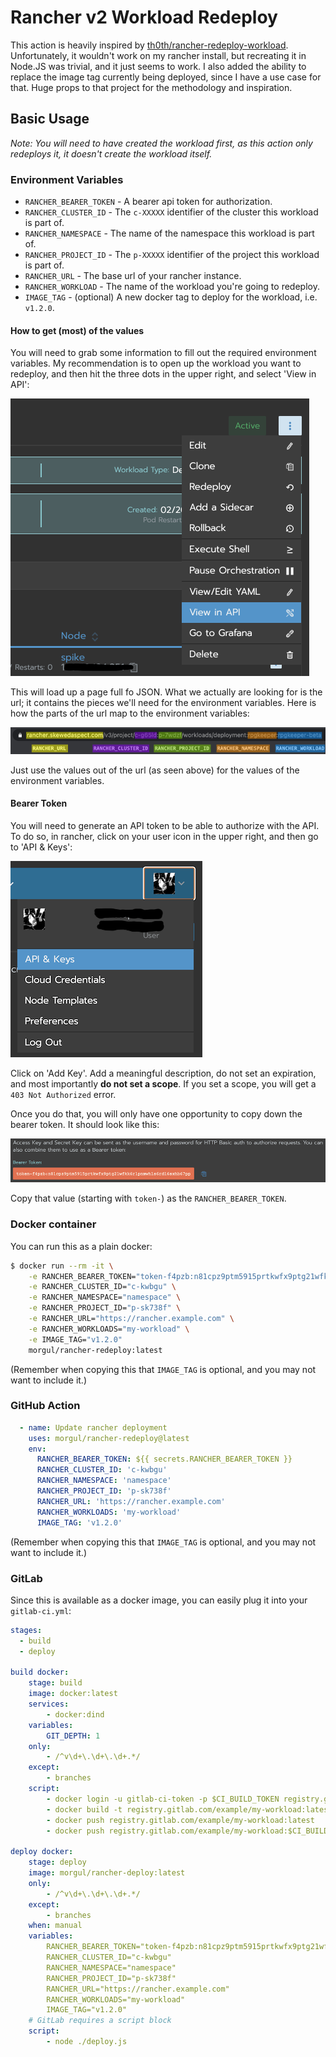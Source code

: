 # Rancher v2 Workload Redeploy

This action is heavily inspired by [th0th/rancher-redeploy-workload][]. Unfortunately, it wouldn't work on my 
rancher install, but recreating it in Node.JS was trivial, and it just seems to work. I also added the ability to 
replace the image tag currently being deployed, since I have a use case for that. Huge props to that project for the 
methodology and inspiration.

[th0th/rancher-redeploy-workload]: https://github.com/th0th/rancher-redeploy-workload

## Basic Usage

_Note: You will need to have created the workload first, as this action only redeploys it, it doesn't create the 
workload itself._

### Environment Variables

* `RANCHER_BEARER_TOKEN` - A bearer api token for authorization.
* `RANCHER_CLUSTER_ID` - The `c-XXXXX` identifier of the cluster this workload is part of.
* `RANCHER_NAMESPACE` - The name of the namespace this workload is part of.
* `RANCHER_PROJECT_ID` - The `p-XXXXX` identifier of the project this workload is part of.
* `RANCHER_URL` - The base url of your rancher instance.
* `RANCHER_WORKLOAD` - The name of the workload you're going to redeploy.
* `IMAGE_TAG` - (optional) A new docker tag to deploy for the workload, i.e. `v1.2.0`.

#### How to get (most) of the values

You will need to grab some information to fill out the required environment variables. My recommendation is to open 
up the workload you want to redeploy, and then hit the three dots in the upper right, and select 'View in API':

![](images/viewInAPI.png)

This will load up a page full fo JSON. What we actually are looking for is the url; it contains the pieces we'll 
need for the environment variables. Here is how the parts of the url map to the environment variables:

![](images/apiUrl.png)

Just use the values out of the url (as seen above) for the values of the environment variables.

#### Bearer Token

You will need to generate an API token to be able to authorize with the API. To do so, in rancher, click on your user 
icon in the upper right, and then go to 'API & Keys':

![](images/apiKeys.png)

Click on 'Add Key'. Add a meaningful description, do not set an expiration, and most importantly **do not set a 
scope**. If you set a scope, you will get a `403 Not Authorized` error.

Once you do that, you will only have one opportunity to copy down the bearer token. It should look like this:

![](images/bearerToken.png)

Copy that value (starting with `token-`) as the `RANCHER_BEARER_TOKEN`.

### Docker container

You can run this as a plain docker:

```bash
$ docker run --rm -it \
    -e RANCHER_BEARER_TOKEN="token-f4pzb:n81cpz9ptm5915prtkwfx9ptg21wfkk6r1pnmwh1s6rd16sxhb67pp" \
    -e RANCHER_CLUSTER_ID="c-kwbgu" \
    -e RANCHER_NAMESPACE="namespace" \
    -e RANCHER_PROJECT_ID="p-sk738f" \
    -e RANCHER_URL="https://rancher.example.com" \
    -e RANCHER_WORKLOADS="my-workload" \
    -e IMAGE_TAG="v1.2.0"
    morgul/rancher-redeploy:latest
```

(Remember when copying this that `IMAGE_TAG` is optional, and you may not want to include it.)

### GitHub Action

```yaml
  - name: Update rancher deployment
    uses: morgul/rancher-redeploy@latest
    env:
      RANCHER_BEARER_TOKEN: ${{ secrets.RANCHER_BEARER_TOKEN }}
      RANCHER_CLUSTER_ID: 'c-kwbgu'
      RANCHER_NAMESPACE: 'namespace'
      RANCHER_PROJECT_ID: 'p-sk738f'
      RANCHER_URL: 'https://rancher.example.com'
      RANCHER_WORKLOADS: 'my-workload'
      IMAGE_TAG: 'v1.2.0'
```

(Remember when copying this that `IMAGE_TAG` is optional, and you may not want to include it.)

### GitLab

Since this is available as a docker image, you can easily plug it into your `gitlab-ci.yml`:

```yml
stages:
  - build
  - deploy
    
build docker:
    stage: build
    image: docker:latest
    services:
        - docker:dind
    variables:
        GIT_DEPTH: 1
    only:
        - /^v\d+\.\d+\.\d+.*/
    except:
        - branches
    script:
        - docker login -u gitlab-ci-token -p $CI_BUILD_TOKEN registry.gitlab.com
        - docker build -t registry.gitlab.com/example/my-workload:latest -t registry.gitlab.com/example/my-workload:$CI_BUILD_REF_NAME .
        - docker push registry.gitlab.com/example/my-workload:latest
        - docker push registry.gitlab.com/example/my-workload:$CI_BUILD_REF_NAME
    
deploy docker:
    stage: deploy
    image: morgul/rancher-deploy:latest
    only:
        - /^v\d+\.\d+\.\d+.*/
    except:
        - branches
    when: manual
    variables:
        RANCHER_BEARER_TOKEN="token-f4pzb:n81cpz9ptm5915prtkwfx9ptg21wfkk6r1pnmwh1s6rd16sxhb67pp"
        RANCHER_CLUSTER_ID="c-kwbgu"
        RANCHER_NAMESPACE="namespace"
        RANCHER_PROJECT_ID="p-sk738f"
        RANCHER_URL="https://rancher.example.com"
        RANCHER_WORKLOADS="my-workload"
        IMAGE_TAG="v1.2.0"
    # GitLab requires a script block
    script:
        - node ./deploy.js
```
